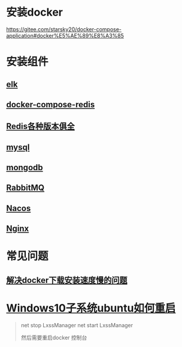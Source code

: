 

# 安装docker

https://gitee.com/starsky20/docker-compose-application#docker%E5%AE%89%E8%A3%85








# 安装组件

## [elk](https://gitee.com/daitougege/elk-docker-compose)
## [docker-compose-redis](https://gitee.com/usual-docker-compose/docker-compose-redis)
##  [Redis各种版本俱全](https://gitee.com/starsky20/docker-compose-application#redis)

## [mysql](https://gitee.com/starsky20/docker-compose-application#mysql)

## [mongodb](https://gitee.com/starsky20/docker-compose-application#mongodb) 

## [RabbitMQ](https://gitee.com/starsky20/docker-compose-application#rabbitmq)

## [Nacos](https://gitee.com/starsky20/docker-compose-application#nacos)

## [Nginx](https://gitee.com/starsky20/docker-compose-application#nginx)










# 常见问题

## [解决docker下载安装速度慢的问题](https://blog.csdn.net/weixin_43939708/article/details/123509264)

# [Windows10子系统ubuntu如何重启](https://www.yisu.com/zixun/599912.html)

> net stop LxssManager
> net start LxssManager
>
> 然后需要重启docker 控制台